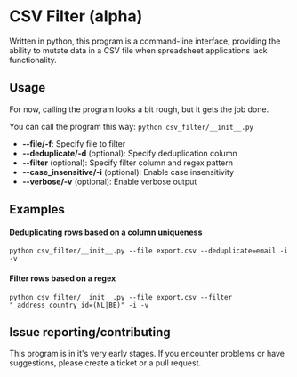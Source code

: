 # CSV Filter (alpha)
Written in python, this program is a command-line interface, providing the ability to mutate data in a CSV file when spreadsheet applications lack functionality.

## Usage
For now, calling the program looks a bit rough, but it gets the job done.

You can call the program this way:
`python csv_filter/__init__.py`

- **--file/-f**: Specify file to filter
- **--deduplicate/-d** (optional): Specify deduplication column
- **--filter** (optional): Specify filter column and regex pattern
- **--case_insensitive/-i** (optional): Enable case insensitivity
- **--verbose/-v** (optional): Enable verbose output

## Examples

#### Deduplicating rows based on a column uniqueness
`python csv_filter/__init__.py --file export.csv --deduplicate=email -i -v`

#### Filter rows based on a regex
`python csv_filter/__init__.py --file export.csv --filter "_address_country_id=(NL|BE)" -i -v`

## Issue reporting/contributing
This program is in it's very early stages. If you encounter problems or have suggestions, please create a ticket or a pull request.
